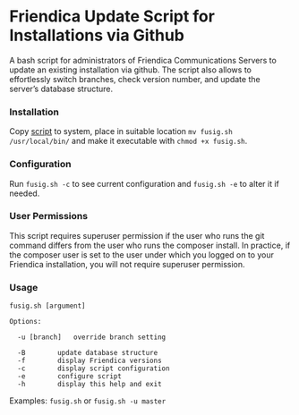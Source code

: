 Friendica Update Script for Installations via Github
=====================================================

A bash script for administrators of Friendica Communications Servers to update an existing installation via github. The script also allows to effortlessly switch branches, check version number, and update the server’s database structure.

### Installation

Copy [script](https://raw.githubusercontent.com/AndyHee/fusig/master/fusig.sh) to system, place in suitable location `mv fusig.sh /usr/local/bin/` and make it executable with `chmod +x fusig.sh`.

### Configuration

Run `fusig.sh -c` to see current configuration and `fusig.sh -e` to alter it if needed.

### User Permissions

This script requires superuser permission if the user who runs the git command differs from the user who runs the composer install. In practice, if the composer user is set to the user under which you logged on to your Friendica installation, you will not require superuser permission.

### Usage

  `fusig.sh [argument]`
  
    Options:
  
      -u [branch]	override branch setting
  
      -B		update database structure
      -f 		display Friendica versions
      -c		display script configuration
      -e		configure script
      -h 		display this help and exit
  
  Examples: `fusig.sh` or `fusig.sh -u master`
